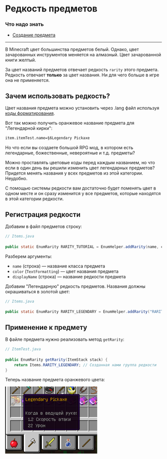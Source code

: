 # Редкость предметов

### Что надо знать
* [Создание предмета](../base)

---

В Minecraft цвет большинства предметов белый. Однако, цвет зачарованных инструментов меняется на алмазный.
Цвет зачарованной книги желтый.

За цвет названий предметов отвечает редкость `rarity` этого предмета. Редкость отвечает **только** за цвет названия.
Ни для чего больше в игре она не применяется.

## Зачем использовать редкость?

Цвет названия предмета можно установить через .lang файл используя [коды форматирования](http://minecraft.gamepedia.com/Formatting_codes).

Вот так можно получить оранжевое название предмета для "Легендарной кирки":

```markdown
item.itemTest.name=§6Legendary Pickaxe
```

Но что если вы создаете большой RPG мод, в котором есть легендарные, божественные, невероятные и т.д. предметы?

Можно проставлять цветовые коды перед каждым названием, но что если в один день вы решили изменить цвет легендарных предметов?
Придется менять названия у всех предметов из этой категории. Неудобно.

С помощью системы редкости вам достаточно будет поменять цвет в одном месте и он сразу изменится у все предметов, которые
находятся в этой категории редкости.

## Регистрация редкости

Добавим в файл предметов строку:

```java
// Items.java

public static EnumRarity RARITY_TUTORIAL = EnumHelper.addRarity(name, color, displayName);
```

Разберем аргументы:
* `name` (строка) — название класса предмета
* `color` (`TextFormatting`) — цвет названия предмета
* `displayName` (строка) — название редкости предмета

Добавим "Легендарную" редкость предметов. Названия должны окрашиваться в золотой цвет:

```java
// Items.java

public static EnumRarity RARITY_LEGENDARY = EnumHelper.addRarity("RARITY_LEGENDARY", TextFormatting.GOLD, "Legendary");
```

## Применение к предмету

В файле предмета нужно реализовать метод `getRarity`:

```java
// ItemTest.java

public EnumRarity getRarity(ItemStack stack) {
    return Items.RARITY_LEGENDARY; // Созданная нами группа редкости
}
```

Теперь название предмета оранжевого цвета:

![Демонстрация оранжевого названия](images/legendary_test.png)
